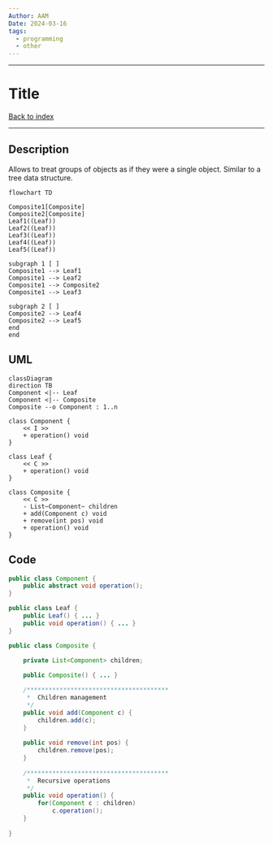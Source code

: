 ```yaml
---
Author: AAM
Date: 2024-03-16
tags:
  - programming
  - other
---
```

---
# Title

[Back to index](../PATTERNS.md)

---

## Description

Allows to treat groups of objects as if they were a single object.
Similar to a tree data structure.

```mermaid
flowchart TD

Composite1[Composite]
Composite2[Composite]
Leaf1((Leaf))
Leaf2((Leaf))
Leaf3((Leaf))
Leaf4((Leaf))
Leaf5((Leaf))

subgraph 1 [ ]
Composite1 --> Leaf1
Composite1 --> Leaf2
Composite1 --> Composite2
Composite1 --> Leaf3

subgraph 2 [ ]
Composite2 --> Leaf4
Composite2 --> Leaf5
end
end
```

## UML

```mermaid
classDiagram
direction TB
Component <|-- Leaf
Component <|-- Composite
Composite --o Component : 1..n

class Component {
	<< I >>
	+ operation() void
}

class Leaf {
	<< C >>
	+ operation() void
}

class Composite {
	<< C >>
	- List~Component~ children
	+ add(Component c) void
	+ remove(int pos) void
	+ operation() void
}
```
## Code

```java
public class Component { 
	public abstract void operation();
}

public class Leaf {
	public Leaf() { ... }
	public void operation() { ... }
}

public class Composite {

	private List<Component> children;
	
	public Composite() { ... }

	/***************************************
	 *  Children management
	 */
	public void add(Component c) {
		children.add(c);
	}
	
	public void remove(int pos) {
		children.remove(pos);
	}
	
	/***************************************
	 *  Recursive operations
	 */
	public void operation() {
		for(Component c : children)
			c.operation();
	}
	
}
```